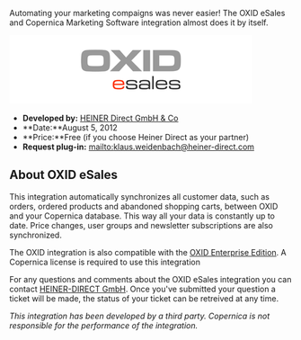 Automating your marketing compaigns was never easier! The OXID eSales
and Copernica Marketing Software integration almost does it by itself.

![Oxid Esales](../images/oxid-integration.png)

-   **Developed by:** [HEINER Direct GmbH &
    Co](http://www.copernica.com/de/partners/profile/4541364 "HEINER Direct GmbH & Co")
-   **Date:**August 5, 2012
-   **Price:**Free (if you choose Heiner Direct as your partner)
-   **Request plug-in:**
    [mailto:klaus.weidenbach@heiner-direct.com](mailto:klaus.weidenbach@heiner-direct.com)

About OXID eSales
-----------------

This integration automatically synchronizes all customer data, such as
orders, ordered products and abandoned shopping carts, between OXID and
your Copernica database. This way all your data is constantly up to
date. Price changes, user groups and newsletter subscriptions are also
synchronized.

The OXID integration is also compatible with the [OXID Enterprise
Edition](http://www.oxid-esales.com/en/products/facts/oxid-eshop-enterprise-edition/product-information.html).
A Copernica license is required to use this integration

For any questions and comments about the OXID eSales integration you can
contact [HEINER-DIRECT
GmbH](mailto:klaus.weidenbach@heiner-direct.com?subject=Question%20about%20OXID%20eSales%20integration).
Once you've submitted your question a ticket will be made, the status of
your ticket can be retreived at any time.

*This integration has been developed by a third party. Copernica is not
responsible for the performance of the integration.*

